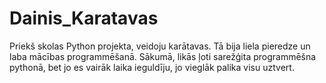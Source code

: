 # Dainis_Karatavas
Priekš skolas Python projekta, veidoju karātavas. Tā bija liela pieredze un laba mācības programmēšanā. Sākumā, likās ļoti sarežģita programmēšna pythonā, bet jo es vairāk laika ieguldīju, jo vieglāk palika visu uztvert.
